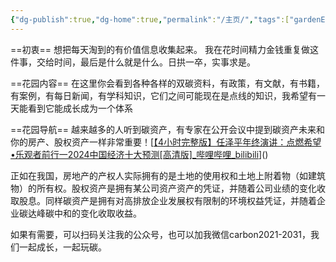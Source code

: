 ```yaml
---
{"dg-publish":true,"dg-home":true,"permalink":"/主页/","tags":["gardenEntry"],"dgPassFrontmatter":true}
---
```


==初衷==
想把每天淘到的有价值信息收集起来。
我在花时间精力金钱重复做这件事，交给时间，最后是什么就是什么。日拱一卒，实事求是。

==花园内容==
在这里你会看到各种各样的双碳资料，有政策，有文献，有书籍，有案例，有每日新闻，有学科知识，它们之间可能现在是点线的知识，我希望有一天能看到它能成长成为一个体系

==花园导航==
越来越多的人听到碳资产，有专家在公开会议中提到碳资产未来和你的房产、股权资产一样非常重要！[[【4小时完整版】任泽平年终演讲：点燃希望 •乐观者前行一2024中国经济十大预测[高清版]_哔哩哔哩_bilibili](https://www.bilibili.com/video/BV12C4y1N7Ld/?vd_source=6bfeb9d9ff5fc3d51e68cb0053b612d1)]()

正如在我国，房地产的产权人实际拥有的是土地的使用权和土地上附着物（如建筑物）的所有权。股权资产是拥有某公司资产资产的凭证，并随着公司业绩的变化收取股息。同样碳资产是拥有对高排放企业发展权有限制的环境权益凭证，并随着企业碳达峰碳中和的变化收取收益。

如果有需要，可以扫码关注我的公众号，也可以加我微信carbon2021-2031，我们一起成长，一起玩碳。




